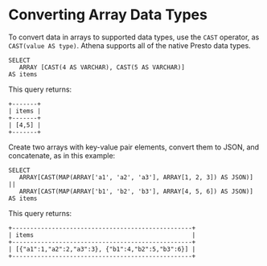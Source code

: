 # Converting Array Data Types<a name="converting-array-data-types"></a>

To convert data in arrays to supported data types, use the `CAST` operator, as `CAST(value AS type)`\. Athena supports all of the native Presto data types\.

```
SELECT
   ARRAY [CAST(4 AS VARCHAR), CAST(5 AS VARCHAR)]
AS items
```

This query returns:

```
+-------+
| items |
+-------+
| [4,5] |
+-------+
```

Create two arrays with key\-value pair elements, convert them to JSON, and concatenate, as in this example:

```
SELECT
   ARRAY[CAST(MAP(ARRAY['a1', 'a2', 'a3'], ARRAY[1, 2, 3]) AS JSON)] ||
   ARRAY[CAST(MAP(ARRAY['b1', 'b2', 'b3'], ARRAY[4, 5, 6]) AS JSON)]
AS items
```

This query returns:

```
+--------------------------------------------------+
| items                                            |
+--------------------------------------------------+
| [{"a1":1,"a2":2,"a3":3}, {"b1":4,"b2":5,"b3":6}] |
+--------------------------------------------------+
```